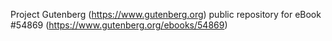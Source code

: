 Project Gutenberg (https://www.gutenberg.org) public repository for
eBook #54869 (https://www.gutenberg.org/ebooks/54869)
